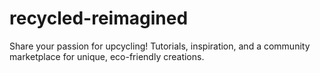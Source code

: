 # recycled-reimagined
Share your passion for upcycling! Tutorials, inspiration, and a community marketplace for unique, eco-friendly creations.
